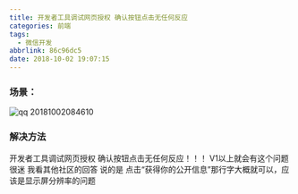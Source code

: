 ```yaml
---
title: 开发者工具调试网页授权 确认按钮点击无任何反应
categories: 前端
tags:
  - 微信开发
abbrlink: 86c96dc5
date: 2018-10-02 19:07:15
---
```


### 场景：
![qq 20181002084610](https://user-images.githubusercontent.com/22697565/46324116-7347ae80-c624-11e8-9150-286a68773715.png)
### 解决方法
开发者工具调试网页授权 确认按钮点击无任何反应！！！
V1以上就会有这个问题 很迷 我看其他社区的回答 说的是 点击“获得你的公开信息”那行字大概就可以，应该是显示屏分辨率的问题
